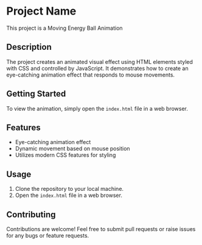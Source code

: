# Project Name

This project is a Moving Energy Ball Animation

## Description

The project creates an animated visual effect using HTML elements styled with CSS and controlled by JavaScript. It demonstrates how to create an eye-catching animation effect that responds to mouse movements.

## Getting Started

To view the animation, simply open the `index.html` file in a web browser.

## Features

- Eye-catching animation effect
- Dynamic movement based on mouse position
- Utilizes modern CSS features for styling

## Usage

1. Clone the repository to your local machine.
2. Open the `index.html` file in a web browser.

## Contributing

Contributions are welcome! Feel free to submit pull requests or raise issues for any bugs or feature requests.

